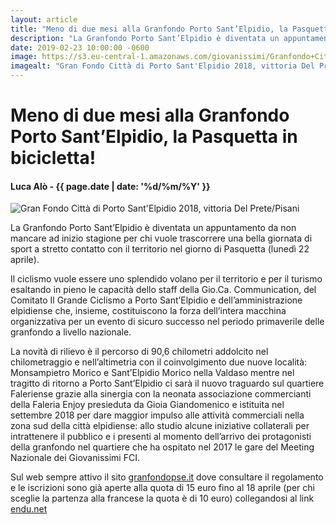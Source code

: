 ```yaml
---
layout: article
title: "Meno di due mesi alla Granfondo Porto Sant’Elpidio, la Pasquetta in bicicletta!"
description: "La Granfondo Porto Sant’Elpidio è diventata un appuntamento da non mancare ad inizio stagione per chi vuole trascorrere una bella giornata di sport a stretto contatto con il territorio nel giorno di Pasquetta (lunedì 22 aprile)."
date: 2019-02-23 10:00:00 -0600
image: https://s3.eu-central-1.amazonaws.com/giovanissimi/Granfondo+Citt%C3%A0+di+Porto+Sant'Elpidio+03042018+vittoria+Del+Prete-Pisani+(1).jpg
imagealt: "Gran Fondo Città di Porto Sant'Elpidio 2018, vittoria Del Prete/Pisani"
---
```


# Meno di due mesi alla Granfondo Porto Sant’Elpidio, la Pasquetta in bicicletta!

#### Luca Alò - {{ page.date | date: '%d/%m/%Y' }}

![Gran Fondo Città di Porto Sant'Elpidio 2018, vittoria Del Prete/Pisani](https://s3.eu-central-1.amazonaws.com/giovanissimi/Granfondo+Citt%C3%A0+di+Porto+Sant'Elpidio+03042018+vittoria+Del+Prete-Pisani+(1).jpg)

La Granfondo Porto Sant’Elpidio è diventata un appuntamento da non mancare ad inizio stagione per chi vuole trascorrere una bella giornata di sport a stretto contatto con il territorio nel giorno di Pasquetta (lunedì 22 aprile).

Il ciclismo vuole essere uno splendido volano per il territorio e per il turismo esaltando in pieno le capacità dello staff della Gio.Ca. Communication, del Comitato Il Grande Ciclismo a Porto Sant’Elpidio e dell’amministrazione elpidiense che, insieme, costituiscono la forza dell’intera macchina organizzativa per un evento di sicuro successo nel periodo primaverile delle granfondo a livello nazionale.

La novità di rilievo è il percorso di 90,6 chilometri addolcito nel chilometraggio e nell’altimetria con il coinvolgimento due nuove località: Monsampietro Morico e Sant’Elpidio Morico nella Valdaso mentre nel tragitto di ritorno a Porto Sant’Elpidio ci sarà il nuovo traguardo sul quartiere Faleriense grazie alla sinergia con la neonata associazione commercianti della Faleria Enjoy presieduta da Gioia Giandomenico e istituita nel settembre 2018 per dare maggior impulso alle attività commerciali nella zona sud della città elpidiense: allo studio alcune iniziative collaterali per intrattenere il pubblico e i presenti al momento dell’arrivo dei protagonisti della granfondo nel quartiere che ha ospitato nel 2017 le gare del Meeting Nazionale dei Giovanissimi FCI.

Sul web sempre attivo il sito [granfondopse.it](http://granfondopse.it/) dove consultare il regolamento e le iscrizioni sono già aperte alla quota di 15 euro fino al 18 aprile (per chi sceglie la partenza alla francese la quota è di 10 euro) collegandosi al link [endu.net](https://www.endu.net/it/events/granfondo-internazionale-citta-di-porto-santelpidio/entry)